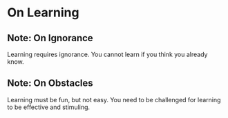 # On Learning


## Note: On Ignorance

Learning requires ignorance. You cannot learn if you think you already know.


## Note: On Obstacles

Learning must be fun, but not easy. You need to be challenged for learning to be effective and stimuling.
